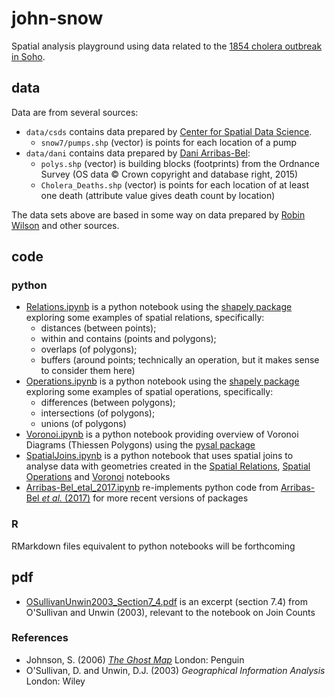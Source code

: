 # john-snow
Spatial analysis playground using data related to the [1854 cholera outbreak in Soho](https://en.wikipedia.org/wiki/1854_Broad_Street_cholera_outbreak).

## data
Data are from several sources:
- `data/csds` contains data prepared by [Center for Spatial Data Science](https://geodacenter.github.io/data-and-lab//snow/).
  - `snow7/pumps.shp` (vector) is points for each location of a pump
- `data/dani` contains data prepared by [Dani Arribas-Bel](https://bitbucket.org/darribas/reproducible_john_snow/src/master/):
  - `polys.shp` (vector) is building blocks (footprints) from the Ordnance Survey (OS data © Crown copyright and database right, 2015)
  - `Cholera_Deaths.shp` (vector) is points for each location of at least one death (attribute value gives death count by location)

The data sets above are based in some way on data prepared by [Robin Wilson](http://blog.rtwilson.com/john-snows-cholera-data-in-more-formats/) and other sources.

## code

### python

- [Relations.ipynb](https://github.com/jamesdamillington/john-snow/blob/main/code/python/Relations.ipynb) is a python notebook using the [shapely package](https://pypi.org/project/Shapely/) exploring some examples of spatial relations, specifically:
  - distances (between points);
  - within and contains (points and polygons);
  - overlaps (of polygons);
  - buffers (around points; technically an operation, but it makes sense to consider them here)
- [Operations.ipynb](https://github.com/jamesdamillington/john-snow/blob/main/code/python/Operations.ipynb) is a python notebook using the [shapely package](https://pypi.org/project/Shapely/) exploring some examples of spatial operations, specifically:
  - differences (between polygons);
  - intersections (of polygons);
  - unions (of polygons)
- [Voronoi.ipynb](https://github.com/jamesdamillington/john-snow/blob/main/code/python/Voronoi.ipynb) is a python notebook providing overview of Voronoi Diagrams (Thiessen Polygons) using the [pysal package](https://pysal.org/libpysal)
- [SpatialJoins.ipynb](https://github.com/jamesdamillington/john-snow/blob/main/code/python/SpatialJoins.ipynb) is a python notebook that uses spatial joins to analyse data with geometries created in the [Spatial Relations](https://github.com/jamesdamillington/john-snow/blob/main/code/python/Relations.ipynb), [Spatial Operations](https://github.com/jamesdamillington/john-snow/blob/main/code/python/Operations.ipynb) and [Voronoi](https://github.com/jamesdamillington/john-snow/blob/main/code/python/Voronoi.ipynb) notebooks
- [Arribas-Bel_etal_2017.ipynb](/code/python/Arribas-Bel_etal_2017.ipynb) re-implements python code from [Arribas-Bel _et al._ (2017)](http://doi.org/10.1007/978-3-319-50590-9_17) for more recent versions of packages

### R

RMarkdown files equivalent to python notebooks will be forthcoming

## pdf

- [OSullivanUnwin2003_Section7_4.pdf](https://github.com/jamesdamillington/john-snow/blob/main/pdf/OSullivanUnwin2003_Section7_4.pdf) is an excerpt (section 7.4) from O'Sullivan and Unwin (2003), relevant to the notebook on Join Counts

### References

- Johnson, S. (2006) [_The Ghost Map_](https://en.wikipedia.org/wiki/The_Ghost_Map) London: Penguin
- O'Sullivan, D. and Unwin, D.J. (2003) _Geographical Information Analysis_ London: Wiley
